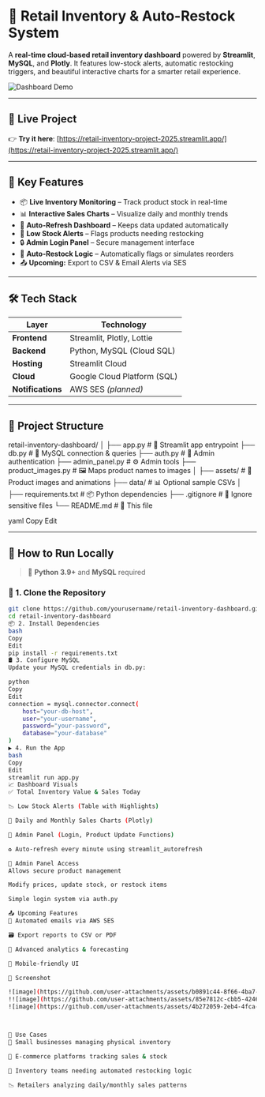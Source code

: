 # 🛒 Retail Inventory & Auto-Restock System

A **real-time cloud-based retail inventory dashboard** powered by **Streamlit**, **MySQL**, and **Plotly**. It features low-stock alerts, automatic restocking triggers, and beautiful interactive charts for a smarter retail experience.

![Dashboard Demo](assets/demo_screenshot.png)

---

## 🚀 Live Project

👉 **Try it here**: [https://retail-inventory-project-2025.streamlit.app/](https://retail-inventory-project-2025.streamlit.app/)

---

## 🎯 Key Features

- 📦 **Live Inventory Monitoring** – Track product stock in real-time  
- 📊 **Interactive Sales Charts** – Visualize daily and monthly trends  
- 🔁 **Auto-Refresh Dashboard** – Keeps data updated automatically  
- 🔔 **Low Stock Alerts** – Flags products needing restocking  
- 🔒 **Admin Login Panel** – Secure management interface  
- 🧠 **Auto-Restock Logic** – Automatically flags or simulates reorders  
- 📤 **Upcoming:** Export to CSV & Email Alerts via SES  

---

## 🛠️ Tech Stack

| Layer         | Technology                 |
|---------------|----------------------------|
| **Frontend**  | Streamlit, Plotly, Lottie  |
| **Backend**   | Python, MySQL (Cloud SQL)  |
| **Hosting**   | Streamlit Cloud            |
| **Cloud**     | Google Cloud Platform (SQL)|
| **Notifications** | AWS SES *(planned)* |

---

## 📂 Project Structure

retail-inventory-dashboard/
│
├── app.py # 🎯 Streamlit app entrypoint
├── db.py # 🔗 MySQL connection & queries
├── auth.py # 🔐 Admin authentication
├── admin_panel.py # ⚙️ Admin tools
├── product_images.py # 🖼️ Maps product names to images
│
├── assets/ # 📁 Product images and animations
├── data/ # 📊 Optional sample CSVs
│
├── requirements.txt # 📦 Python dependencies
├── .gitignore # 🚫 Ignore sensitive files
└── README.md # 📘 This file

yaml
Copy
Edit

---

## 🧪 How to Run Locally

> 🐍 **Python 3.9+** and **MySQL** required

### 🔧 1. Clone the Repository

```bash
git clone https://github.com/yourusername/retail-inventory-dashboard.git
cd retail-inventory-dashboard
📦 2. Install Dependencies
bash
Copy
Edit
pip install -r requirements.txt
🛢️ 3. Configure MySQL
Update your MySQL credentials in db.py:

python
Copy
Edit
connection = mysql.connector.connect(
    host="your-db-host",
    user="your-username",
    password="your-password",
    database="your-database"
)
▶️ 4. Run the App
bash
Copy
Edit
streamlit run app.py
📈 Dashboard Visuals
✅ Total Inventory Value & Sales Today

📉 Low Stock Alerts (Table with Highlights)

📆 Daily and Monthly Sales Charts (Plotly)

👤 Admin Panel (Login, Product Update Functions)

♻️ Auto-refresh every minute using streamlit_autorefresh

🔐 Admin Panel Access
Allows secure product management

Modify prices, update stock, or restock items

Simple login system via auth.py

📤 Upcoming Features
📨 Automated emails via AWS SES

🗃️ Export reports to CSV or PDF

🧠 Advanced analytics & forecasting

📱 Mobile-friendly UI

📸 Screenshot

![image](https://github.com/user-attachments/assets/b0891c44-8f66-4ba7-8b80-86e211086b41)
!![image](https://github.com/user-attachments/assets/85e7812c-cbb5-4246-b54b-2b5d476d62a9)
![image](https://github.com/user-attachments/assets/4b272059-2eb4-4fca-a48c-de239080525a)



📌 Use Cases
🏪 Small businesses managing physical inventory

🛒 E-commerce platforms tracking sales & stock

🧾 Inventory teams needing automated restocking logic

📉 Retailers analyzing daily/monthly sales patterns
